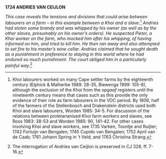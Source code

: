 **1724 ANDRIES VAN CEIJLON**

*This case reveals the tensions and divisions that could arise between
labourers on a farm – in this example between a Khoi and a slave.*[^1]
*Andries had stolen some brandy and was whipped by his owner (as well as
by the other slaves, presumably on his owner’s orders). He suspected
Pieter, a Khoi worker on the farm, who mocked him after his whipping, of
having informed on him, and tried to kill him. He then ran away and also
attempted to set fire to his master’s wine cellar. Andries claimed that
he sought death as a punishment in preference to staying in this world
where he had endured so much punishment. The court obliged him in a
particularly painful way.*[^2]

[^1]: Khoi labourers worked on many Cape settler farms by the eighteenth
    century (Elphick & Malherbe 1989: 28-35, Biewenga 1999: 105-8),
    although the exclusion of the Khoi from the *opgaaf* registers until
    the nineteenth century means that cases such as this provide the
    only evidence of their role as farm labourers in the VOC period. By
    1806, half of the farmers of the Stellenbosch and Drakenstein
    districts used both Khoi and slave labourers, Worden 1985: 34-5. For
    discussion of the relations between proletarianised Khoi farm
    workers and slaves, see Ross 1983: 38-53 and Worden 1985: 90,
    141-42. For other cases involving Khoi and slave workers, see 1735
    Varken, Toontje and Ruijter; 1742 Fortuijn van Bengalen; 1745 Cupido
    van Bengalen; 1752 April van de Caab; 1761 Johann Spring in ’t Veld;
    and 1763 Christina Strang.

[^2]: The interrogation of Andries van Ceijlon is preserved in CJ 328,
    ff. 7-16.
